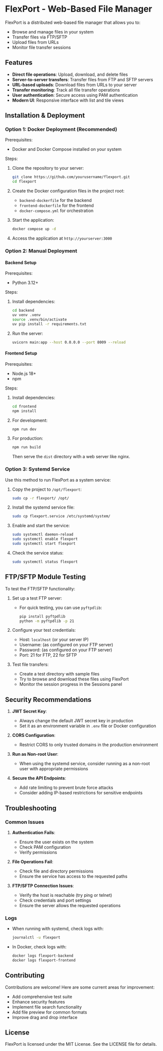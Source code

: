 # FlexPort - Web-Based File Manager

FlexPort is a distributed web-based file manager that allows you to:
- Browse and manage files in your system
- Transfer files via FTP/SFTP
- Upload files from URLs
- Monitor file transfer sessions

## Features

- **Direct file operations**: Upload, download, and delete files
- **Server-to-server transfers**: Transfer files from FTP and SFTP servers
- **URL-based uploads**: Download files from URLs to your server
- **Transfer monitoring**: Track all file transfer operations
- **User authentication**: Secure access using PAM authentication
- **Modern UI**: Responsive interface with list and tile views

## Installation & Deployment

### Option 1: Docker Deployment (Recommended)

Prerequisites:
- Docker and Docker Compose installed on your system

Steps:
1. Clone the repository to your server:
   ```bash
   git clone https://github.com/yourusername/flexport.git
   cd flexport
   ```

2. Create the Docker configuration files in the project root:
   - `backend-dockerfile` for the backend
   - `frontend-dockerfile` for the frontend
   - `docker-compose.yml` for orchestration

3. Start the application:
   ```bash
   docker compose up -d
   ```

4. Access the application at `http://yourserver:3000`

### Option 2: Manual Deployment

#### Backend Setup

Prerequisites:
- Python 3.12+

Steps:
1. Install dependencies:
   ```bash
   cd backend
   uv venv .venv
   source .venv/bin/activate
   uv pip install -r requirements.txt
   ```

2. Run the server:
   ```bash
   uvicorn main:app --host 0.0.0.0 --port 8009 --reload
   ```

#### Frontend Setup

Prerequisites:
- Node.js 18+
- npm

Steps:
1. Install dependencies:
   ```bash
   cd frontend
   npm install
   ```

2. For development:
   ```bash
   npm run dev
   ```

3. For production:
   ```bash
   npm run build
   ```
   Then serve the `dist` directory with a web server like nginx.

### Option 3: Systemd Service

Use this method to run FlexPort as a system service:

1. Copy the project to `/opt/flexport`:
   ```bash
   sudo cp -r flexport/ /opt/
   ```

2. Install the systemd service file:
   ```bash
   sudo cp flexport.service /etc/systemd/system/
   ```

3. Enable and start the service:
   ```bash
   sudo systemctl daemon-reload
   sudo systemctl enable flexport
   sudo systemctl start flexport
   ```

4. Check the service status:
   ```bash
   sudo systemctl status flexport
   ```

## FTP/SFTP Module Testing

To test the FTP/SFTP functionality:

1. Set up a test FTP server:
   - For quick testing, you can use `pyftpdlib`:
     ```bash
     pip install pyftpdlib
     python -m pyftpdlib -p 21
     ```

2. Configure your test credentials:
   - Host: `localhost` (or your server IP)
   - Username: (as configured on your FTP server)
   - Password: (as configured on your FTP server)
   - Port: 21 for FTP, 22 for SFTP

3. Test file transfers:
   - Create a test directory with sample files
   - Try to browse and download these files using FlexPort
   - Monitor the session progress in the Sessions panel

## Security Recommendations

1. **JWT Secret Key**:
   - Always change the default JWT secret key in production
   - Set it as an environment variable in `.env` file or Docker configuration

2. **CORS Configuration**:
   - Restrict CORS to only trusted domains in the production environment

3. **Run as Non-root User**:
   - When using the systemd service, consider running as a non-root user with appropriate permissions

4. **Secure the API Endpoints**:
   - Add rate limiting to prevent brute force attacks
   - Consider adding IP-based restrictions for sensitive endpoints

## Troubleshooting

### Common Issues

1. **Authentication Fails**:
   - Ensure the user exists on the system
   - Check PAM configuration
   - Verify permissions

2. **File Operations Fail**:
   - Check file and directory permissions
   - Ensure the service has access to the requested paths

3. **FTP/SFTP Connection Issues**:
   - Verify the host is reachable (try ping or telnet)
   - Check credentials and port settings
   - Ensure the server allows the requested operations

### Logs

- When running with systemd, check logs with:
  ```bash
  journalctl -u flexport
  ```

- In Docker, check logs with:
  ```bash
  docker logs flexport-backend
  docker logs flexport-frontend
  ```

## Contributing

Contributions are welcome! Here are some current areas for improvement:

- Add comprehensive test suite
- Enhance security features
- Implement file search functionality
- Add file preview for common formats
- Improve drag and drop interface

## License

FlexPort is licensed under the MIT License. See the LICENSE file for details.

